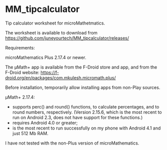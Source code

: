 # MM_tipcalculator

Tip calculator worksheet for microMathetmatics.

The worksheet is available to download from
https://github.com/juneyourtech/MM_tipcalculator/releases/

Requirements:

microMathematics Plus 2.17.4 or newer.

The μMath+ app is available from the F-Droid store and app, and from the F-Droid website:
https://f-droid.org/en/packages/com.mkulesh.micromath.plus/

Before installation, temporarily allow installing apps from non-Play sources.

μMath+ 2.17.4:
* supports perc() and round() functions, to calculate percentages, and to round numbers, respectively. (Version 2.15.6, which is the most recent to run on Android 2.3, does not have support for these functions.)
* requires Android 4.0 or greater;
* is the most recent to run successfully on my phone with Android 4.1 and just 512 Mb RAM.

I have not tested with the non-Plus version of microMathematics.
